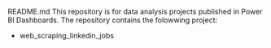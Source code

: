 README.md
This repository is for data analysis projects published in Power BI Dashboards.
The repository contains the folowwing project:

- web_scraping_linkedin_jobs
